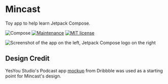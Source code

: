 # Mincast
Toy app to help learn Jetpack Compose.

![Compose](https://img.shields.io/badge/Compose-1.0.0--alpha04-brightgreen)
[![Maintenance](https://img.shields.io/badge/Maintained%3F-yes-green.svg)](https://GitHub.com/Naereen/StrapDown.js/graphs/commit-activity)
[![MIT license](https://img.shields.io/badge/License-MIT-blue.svg)](https://lbesson.mit-license.org/)

<img src="https://i.postimg.cc/nLwpSnn0/Art.jpg" alt="Screenshot of the app on the left, Jetpack Compose logo on the right" />

## Design Credit

YesYou Studio's Podcast app [mockup](https://dribbble.com/shots/13926718-Podcast-App) from Dribbble was used as a starting point for Mincast's design.
